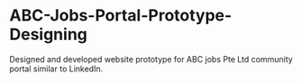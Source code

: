 # ABC-Jobs-Portal-Prototype-Designing
Designed and developed website prototype for ABC jobs Pte Ltd  community portal similar to LinkedIn. 
